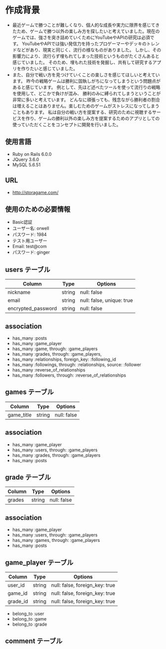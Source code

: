 # 作成背景
- 最近ゲームで勝つことが難しくなり、個人的な成長や実力に限界を感じてきたため、ゲームで勝つ以外の楽しみ方を探したいと考えていました。現在のゲームでは、強さを突き詰めていくためにYouTubeやAPIの研究は必須です。
YouTubeやAPIでは強い発信力を持ったプロゲーマーやデッキのトレンドなどがあり、現実と同じく、流行の様なものがありました。
しかし、その影響力により、流行らず埋もれてしまった技術というものがたくさんあると感じていました。
そのため、埋もれた技術を発掘し、共有して研究するアプリを作りたいと感じていました。
- また、自分で戦い方を見つけていくことの楽しさを感じてほしいと考えています。
昨今の戦略ゲームは勝利に固執しがちになってしまうという問題点があると感じています。
例として、先ほど述べたツールを使って流行りの戦略を使用して、どこかで負けが混み、
勝利のみに縛られてしまうということが非常に多いと考えています。
どんなに頑張っても、残念ながら勝利者の割合は増えることはありません。楽しむためのゲームがストレスになってしまうこともあります。
私は自分の戦い方を提案する、研究のために視聴するサービスを作り、ゲームの勝利以外の楽しみ方を提案するためのアプリとしての使っていただくことをコンセプトに開発を行いました。

## 使用言語
- Ruby on Rails 6.0.0
- JQuery 3.6.0
- MySQL 5.6.51

## URL

- http://storagame.com/

## 使用のための必要情報

- Basic認証
- ユーザー名: orwell
- パスワード: 1984
- テスト用ユーザー
- Email: test@com
- パスワード: ginger

## users テーブル

| Column             | Type   | Options                  |
| ------------------ | ------ | ------------------------ |
| nickname           | string | null: false              |
| email              | string | null: false, unique: true|
| encrypted_password | string | null: false              |

## association
- has_many :posts
- has_many :game_player
- has_many :game, through: :game_players
- has_many :grades, through: :game_players,
- has_many :relationships, foreign_key: :following_id
- has_many :followings, through: :relationships, source: :follower
- has_many :reverse_of_relationships
- has_many :followers, through: :reverse_of_relationships

## games テーブル

| Column             | Type   | Options                  |
| ------------------ | ------ | ------------------------ |
| game_title         | string | null: false              |

## association
- has_many :game_player
- has_many :users, through: :game_players
- has_many :grades, through: :game_players
- has_many :posts

## grade テーブル

| Column             | Type   | Options                  |
| ------------------ | ------ | ------------------------ |
| grades             | string | null: false              |

## association
- has_many :game_player
- has_many :users, through: :game_players
- has_many :games, through: :game_players
- has_many :posts

## game_player テーブル

| Column             | Type   | Options                                    |
| ------------------ | ------ | ------------------------------------------ |
| user_id            | string | null: false, foreign_key: true             |
| game_id            | string | null: false, foreign_key: true             |
| grade_id           | string | null: false, foreign_key: true             |

- belong_to :user
- belong_to :game
- belong_to :grade

## comment テーブル